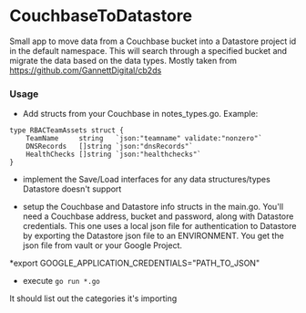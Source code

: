 # CouchbaseToDatastore

Small app to move data from a Couchbase bucket into a Datastore project id in the default namespace.  This will search through a specified bucket and migrate the data based on the data types.  Mostly taken from https://github.com/GannettDigital/cb2ds

### Usage

* Add structs from your Couchbase  in notes_types.go. Example:

```
type RBACTeamAssets struct {
	TeamName     string   `json:"teamname" validate:"nonzero"`
	DNSRecords   []string `json:"dnsRecords"`
	HealthChecks []string `json:"healthchecks"`
}
```

* implement the Save/Load interfaces for any data structures/types Datastore doesn't support

* setup the Couchbase and Datastore info structs in the main.go.  You'll need a Couchbase address, bucket and password, along with Datastore credentials.  This one uses a local json file for authentication to Datastore by exporting the Datastore json file to an ENVIRONMENT. You get the json file from vault or your Google Project.

*export GOOGLE_APPLICATION_CREDENTIALS="PATH_TO_JSON"

* execute `go run *.go`

It should list out the categories it's importing
